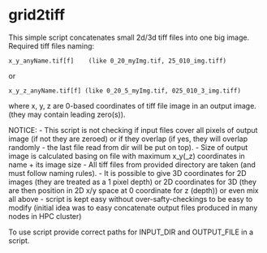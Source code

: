 # grid2tiff
This simple script concatenates small 2d/3d tiff files into one big image.
Required tiff files naming:

    x_y_anyName.tif[f]    (like 0_20_myImg.tif, 25_010_img.tiff)

or

    x_y_z_anyName.tif[f] (like 0_20_5_myImg.tif, 025_010_3_img.tiff)

where x, y, z are 0-based coordinates of tiff file image in an output image.
(they may contain leading zero(s)).

NOTICE: - This script is not checking if input files cover all pixels of output
          image (if not they are zeroed) or if they overlap (if yes, they will
          overlap randomly - the last file read from dir will be put on top).
        - Size of output image is calculated basing on file with maximum
          x_y(_z) coordinates in name + its image size
        - All tiff files from provided directory are taken (and must follow
          naming rules).
        - It is possible to give 3D coordinates for 2D images (they are treated 
          as a 1 pixel depth) or 2D coordinates for 3D (they are then position
          in 2D x/y space at 0 coordinate for z (depth)) or even mix all above
        - script is kept easy without over-safty-checkings to be easy to modify
          (initial idea was to easy concatenate output files produced in many nodes
          in HPC cluster)

To use script provide correct paths for INPUT_DIR and OUTPUT_FILE in a script.
